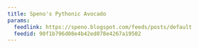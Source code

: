 ```yaml
---
title: Speno's Pythonic Avocado
params:
  feedlink: https://speno.blogspot.com/feeds/posts/default
  feedid: 90f1b796d08e4b42ed078e4267a19502
---
```

